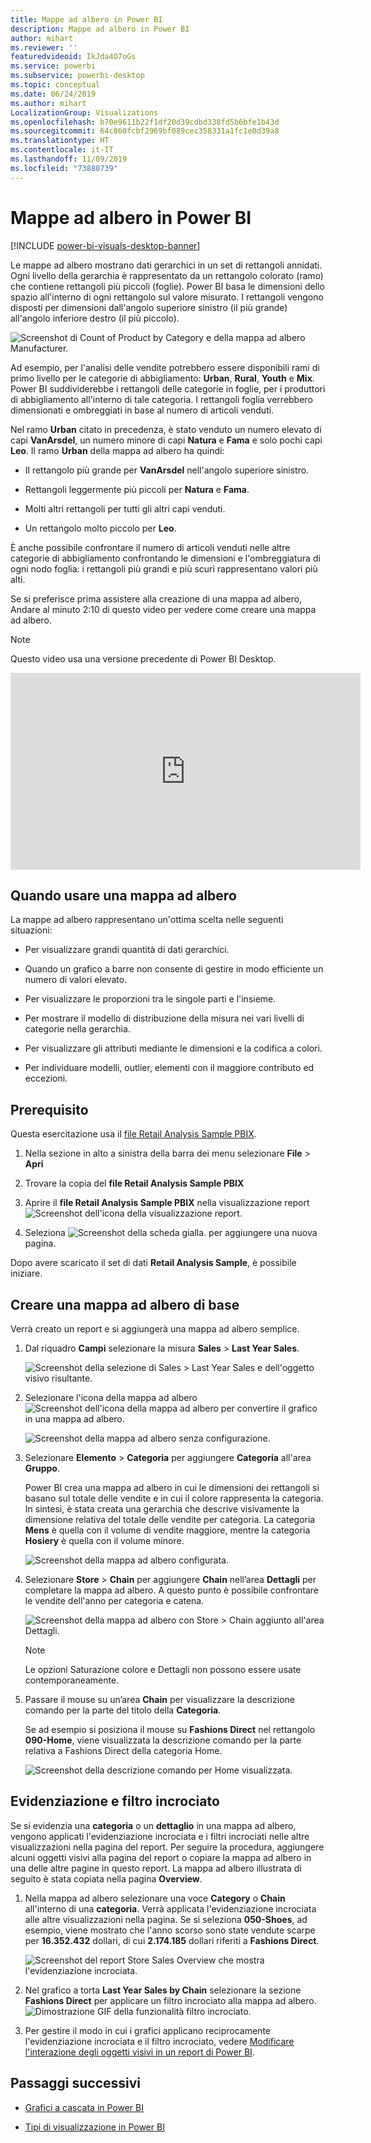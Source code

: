 ```yaml
---
title: Mappe ad albero in Power BI
description: Mappe ad albero in Power BI
author: mihart
ms.reviewer: ''
featuredvideoid: IkJda4O7oGs
ms.service: powerbi
ms.subservice: powerbi-desktop
ms.topic: conceptual
ms.date: 06/24/2019
ms.author: mihart
LocalizationGroup: Visualizations
ms.openlocfilehash: b70e9611b22f1df20d39cdbd338fd5b6bfe1b43d
ms.sourcegitcommit: 64c860fcbf2969bf089cec358331a1fc1e0d39a8
ms.translationtype: HT
ms.contentlocale: it-IT
ms.lasthandoff: 11/09/2019
ms.locfileid: "73880739"
---
```

# <a name="treemaps-in-power-bi"></a>Mappe ad albero in Power BI

[!INCLUDE [power-bi-visuals-desktop-banner](../includes/power-bi-visuals-desktop-banner.md)]

Le mappe ad albero mostrano dati gerarchici in un set di rettangoli annidati. Ogni livello della gerarchia è rappresentato da un rettangolo colorato (ramo) che contiene rettangoli più piccoli (foglie). Power BI basa le dimensioni dello spazio all'interno di ogni rettangolo sul valore misurato. I rettangoli vengono disposti per dimensioni dall'angolo superiore sinistro (il più grande) all'angolo inferiore destro (il più piccolo).

![Screenshot di Count of Product by Category e della mappa ad albero Manufacturer.](media/power-bi-visualization-treemaps/pbi-nancy-viz-treemap.png)

Ad esempio, per l'analisi delle vendite potrebbero essere disponibili rami di primo livello per le categorie di abbigliamento: **Urban**, **Rural**, **Youth** e **Mix**. Power BI suddividerebbe i rettangoli delle categorie in foglie, per i produttori di abbigliamento all'interno di tale categoria. I rettangoli foglia verrebbero dimensionati e ombreggiati in base al numero di articoli venduti.

Nel ramo **Urban** citato in precedenza, è stato venduto un numero elevato di capi **VanArsdel**, un numero minore di capi **Natura** e **Fama** e solo pochi capi **Leo**. Il ramo **Urban** della mappa ad albero ha quindi:

* Il rettangolo più grande per **VanArsdel** nell'angolo superiore sinistro.

* Rettangoli leggermente più piccoli per **Natura** e **Fama**.

* Molti altri rettangoli per tutti gli altri capi venduti.

* Un rettangolo molto piccolo per **Leo**.

È anche possibile confrontare il numero di articoli venduti nelle altre categorie di abbigliamento confrontando le dimensioni e l'ombreggiatura di ogni nodo foglia: i rettangoli più grandi e più scuri rappresentano valori più alti.

Se si preferisce prima assistere alla creazione di una mappa ad albero, Andare al minuto 2:10 di questo video per vedere come creare una mappa ad albero.

   > [!NOTE]
   > Questo video usa una versione precedente di Power BI Desktop.
   > 
   > 

<iframe width="560" height="315" src="https://www.youtube.com/embed/IkJda4O7oGs" frameborder="0" allowfullscreen></iframe>

## <a name="when-to-use-a-treemap"></a>Quando usare una mappa ad albero

La mappe ad albero rappresentano un'ottima scelta nelle seguenti situazioni:

* Per visualizzare grandi quantità di dati gerarchici.

* Quando un grafico a barre non consente di gestire in modo efficiente un numero di valori elevato.

* Per visualizzare le proporzioni tra le singole parti e l'insieme.

* Per mostrare il modello di distribuzione della misura nei vari livelli di categorie nella gerarchia.

* Per visualizzare gli attributi mediante le dimensioni e la codifica a colori.

* Per individuare modelli, outlier, elementi con il maggiore contributo ed eccezioni.

## <a name="prerequisite"></a>Prerequisito

Questa esercitazione usa il [file Retail Analysis Sample PBIX](https://download.microsoft.com/download/9/6/D/96DDC2FF-2568-491D-AAFA-AFDD6F763AE3/Retail%20Analysis%20Sample%20PBIX.pbix).

1. Nella sezione in alto a sinistra della barra dei menu selezionare **File** > **Apri**
   
2. Trovare la copia del **file Retail Analysis Sample PBIX**

1. Aprire il **file Retail Analysis Sample PBIX** nella visualizzazione report ![Screenshot dell'icona della visualizzazione report](media/power-bi-visualization-kpi/power-bi-report-view.png).

1. Seleziona ![Screenshot della scheda gialla.](media/power-bi-visualization-kpi/power-bi-yellow-tab.png) per aggiungere una nuova pagina.


Dopo avere scaricato il set di dati **Retail Analysis Sample**, è possibile iniziare.

## <a name="create-a-basic-treemap"></a>Creare una mappa ad albero di base

Verrà creato un report e si aggiungerà una mappa ad albero semplice.


1. Dal riquadro **Campi** selezionare la misura **Sales** > **Last Year Sales**.

   ![Screenshot della selezione di Sales > Last Year Sales e dell'oggetto visivo risultante.](media/power-bi-visualization-treemaps/treemapfirstvalue-new.png)

1. Selezionare l'icona della mappa ad albero ![Screenshot dell'icona della mappa ad albero](media/power-bi-visualization-treemaps/power-bi-treemap-icon.png) per convertire il grafico in una mappa ad albero.

   ![Screenshot della mappa ad albero senza configurazione.](media/power-bi-visualization-treemaps/treemapconvertto-new.png)

1. Selezionare **Elemento** > **Categoria** per aggiungere **Categoria** all'area **Gruppo**.

    Power BI crea una mappa ad albero in cui le dimensioni dei rettangoli si basano sul totale delle vendite e in cui il colore rappresenta la categoria. In sintesi, è stata creata una gerarchia che descrive visivamente la dimensione relativa del totale delle vendite per categoria. La categoria **Mens** è quella con il volume di vendite maggiore, mentre la categoria **Hosiery** è quella con il volume minore.

    ![Screenshot della mappa ad albero configurata.](media/power-bi-visualization-treemaps/power-bi-complete.png)

1. Selezionare **Store** > **Chain** per aggiungere **Chain** nell’area **Dettagli** per completare la mappa ad albero. A questo punto è possibile confrontare le vendite dell'anno per categoria e catena.

   ![Screenshot della mappa ad albero con Store > Chain aggiunto all'area Dettagli.](media/power-bi-visualization-treemaps/power-bi-details.png)

   > [!NOTE]
   > Le opzioni Saturazione colore e Dettagli non possono essere usate contemporaneamente.

1. Passare il mouse su un’area **Chain** per visualizzare la descrizione comando per la parte del titolo della **Categoria**.

    Se ad esempio si posiziona il mouse su **Fashions Direct** nel rettangolo **090-Home**, viene visualizzata la descrizione comando per la parte relativa a Fashions Direct della categoria Home.

   ![Screenshot della descrizione comando per Home visualizzata.](media/power-bi-visualization-treemaps/treemaphoverdetail-new.png)


## <a name="highlighting-and-cross-filtering"></a>Evidenziazione e filtro incrociato

Se si evidenzia una **categoria** o un **dettaglio** in una mappa ad albero, vengono applicati l'evidenziazione incrociata e i filtri incrociati nelle altre visualizzazioni nella pagina del report. Per seguire la procedura, aggiungere alcuni oggetti visivi alla pagina del report o copiare la mappa ad albero in una delle altre pagine in questo report. La mappa ad albero illustrata di seguito è stata copiata nella pagina **Overview**. 

1. Nella mappa ad albero selezionare una voce **Category** o **Chain** all'interno di una **categoria**. Verrà applicata l'evidenziazione incrociata alle altre visualizzazioni nella pagina. Se si seleziona **050-Shoes**, ad esempio, viene mostrato che l'anno scorso sono state vendute scarpe per **16.352.432** dollari, di cui **2.174.185** dollari riferiti a **Fashions Direct**.

   ![Screenshot del report Store Sales Overview che mostra l'evidenziazione incrociata.](media/power-bi-visualization-treemaps/treemaphiliting.png)

1. Nel grafico a torta **Last Year Sales by Chain** selezionare la sezione **Fashions Direct** per applicare un filtro incrociato alla mappa ad albero.
   ![Dimostrazione GIF della funzionalità filtro incrociato.](media/power-bi-visualization-treemaps/treemapnoowl.gif)

1. Per gestire il modo in cui i grafici applicano reciprocamente l'evidenziazione incrociata e il filtro incrociato, vedere [Modificare l'interazione degli oggetti visivi in un report di Power BI](../service-reports-visual-interactions.md).

## <a name="next-steps"></a>Passaggi successivi

* [Grafici a cascata in Power BI](power-bi-visualization-waterfall-charts.md)

* [Tipi di visualizzazione in Power BI](power-bi-visualization-types-for-reports-and-q-and-a.md)
